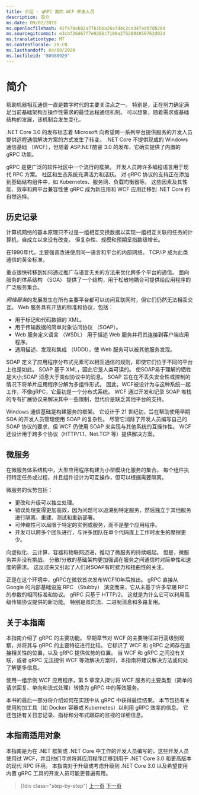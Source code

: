 ```yaml
---
title: 介绍 - gRPC 面向 WCF 开发人员
description: 简介
ms.date: 09/02/2019
ms.openlocfilehash: 41f470eb02a77b1b6a26a7d4c2ca347ad07d828d
ms.sourcegitcommit: e3cbf26d67f7e9286c7108a2752804050762d02d
ms.translationtype: MT
ms.contentlocale: zh-CN
ms.lasthandoff: 04/09/2020
ms.locfileid: "80988929"
---
```

# <a name="introduction"></a>简介

帮助机器相互通信一直是数字时代的主要关注点之一。 特别是，正在努力确定满足当前基础架构互操作性需求的最佳远程通信机制。 可以想象，随着需求或基础结构的发展，该机制会发生变化。

.NET Core 3.0 的发布标志着 Microsoft 向希望跨一系列平台提供服务的开发人员提供远程通信解决方案的方式发生了转变。 .NET Core 不提供现成的 Windows 通信基础 （WCF），但随着 ASP.NET酷睿 3.0 的发布，它确实提供了内置的 gRPC 功能。

gRPC 是更广泛的软件社区中一个流行的框架。 开发人员跨许多编程语言用于现代 RPC 方案。 社区和生态系统充满活力和活跃。 对 gRPC 协议的支持正在添加到基础结构组件中，如 Kubernetes、服务网、负载均衡器等。 这些因素及其性能、效率和跨平台兼容性使 gRPC 成为新应用和 WCF 应用迁移到 .NET Core 的自然选择。

## <a name="history"></a>历史记录

计算机网络的基本原理只不过是一组相互交换数据以实现一组相互关联的任务的计算机，自成立以来没有改变。 但复杂性、规模和预期呈指数级增长。  

在1990年代，主要强调改进使用同一语言和平台的内部网络。 TCP/IP 成为此类通信的黄金标准。

重点很快转移到如何通过推广与语言无关的方法来优化跨多个平台的通信。 面向服务的体系结构 （SOA） 提供了一个结构，用于松散地耦合可提供给应用程序的广泛服务集合。

*网络服务*的发展发生在所有主要平台都可以访问互联网时，但它们仍然无法相互交互。 Web 服务具有开放的标准和协议，包括：

- 用于标记和代码数据的 XML。
- 用于传输数据的简单对象访问协议 （SOAP）。
- Web 服务定义语言 （WSDL） 用于描述 Web 服务并将其连接到客户端应用程序。
- 通用描述、发现和集成 （UDDI），使 Web 服务可以被其他服务发现。

SOAP 定义了应用程序分布式元素可以相互通信的规则，即使它们位于不同的平台上也是如此。 SOAP 基于 XML，因此它是人类可读的。 使SOAP易于理解的牺牲是大小;SOAP 消息大于类似协议中的消息。 SOAP 旨在在不丢失安全性或控制的情况下将单片应用程序分解为多组件形式。 因此，WCF被设计为与这种系统一起工作，不像gRPC，它最初是一个分布式系统。 WCF 通过开发和记录 SOAP 堆栈的专有扩展协议来解决其中一些限制，但代价是缺乏其他平台的支持。

Windows 通信基础是构建服务的框架。 它设计于 21 世纪初，旨在帮助使用早期 SOA 的开发人员管理使用 SOAP 的复杂性。 尽管它消除了开发人员编写自己的 SOAP 协议的要求，但 WCF 仍使用 SOAP 来实现与其他系统的互操作性。 WCF 还设计用于跨多个协议（HTTP/1.1、Net.TCP 等）提供解决方案。

## <a name="microservices"></a>微服务

在微服务体系结构中，大型应用程序构建为小型模块化服务的集合。 每个组件执行特定任务或过程，并且组件设计为可互操作，但可以根据需要隔离。

微服务的优势包括：

- 更改和升级可以独立处理。
- 错误处理变得更加高效，因为问题可以追溯到特定服务，然后独立于其他服务进行隔离、重建、测试和重新部署。
- 可伸缩性可以局限于特定的实例或服务，而不是整个应用程序。
- 开发可以跨多个团队进行，与许多团队在单个代码库上工作时发生的摩擦更少。

向虚拟化、云计算、容器和物联网迈进，推动了微服务的持续崛起。 但是，微服务并非没有挑战。 分散/分散的基础架构更加强调在服务之间通信时对简单性和速度的需求。 这反过来又引起了人们对SOAP有时费力和扭曲性的关注。

正是在这个环境中，gRPC在微软首次发布WCF10年后推出。 gRPC 直接从 Google 的内部基础设施 RPC （Stubby） 演变而来，它从未基于许多早期 RPC 的参数的相同标准和协议。 gRPC 只基于 HTTP/2。 这就是为什么它可以利用高级传输协议提供的新功能。 特别是双向流、二进制消息和多路复用。

## <a name="about-this-guide"></a>关于本指南

本指南介绍了 gRPC 的主要功能。 早期章节对 WCF 的主要特征进行高级别观察，并将其与 gRPC 的主要特征进行比较。 它标识了 WCF 和 gRPC 之间存在直接相关性的位置，以及 gRPC 提供优势的位置。 当 WCF 和 gRPC 之间没有关联，或者 gRPC 无法提供 WCF 等效解决方案时，本指南将建议解决方法或何处了解更多信息。

使用一组示例 WCF 应用程序，第 5 章深入探讨将 WCF 服务的主要类型（简单的请求回复、单向和流式处理）转换为 gRPC 中的等效服务。

本书的最后一部分将介绍如何在实践中从 gRPC 中获得最佳结果。 本节包括有关使用附加工具（如 Docker 容器或 Kubernetes）以利用 gRPC 效率的信息。 它还包括有关日志记录、指标和分布式跟踪的监视的详细信息。

## <a name="who-this-guide-is-for"></a>本指南适用对象

本指南是为在 .NET 框架或 .NET Core 中工作的开发人员编写的，这些开发人员使用过 WCF，并且他们寻求将其应用程序迁移到用于 .NET Core 3.0 和更高版本的现代 RPC 环境。 本指南对于升级或考虑升级到 .NET Core 3.0 以及希望使用内置 gRPC 工具的开发人员可能更普遍有用。

>[!div class="step-by-step"]
>[上一页](index.md)
>[下一页](grpc-overview.md)
